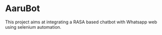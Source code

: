# AaruBot
This project aims at integrating a RASA based chatbot with Whatsapp web using selenium automation.
